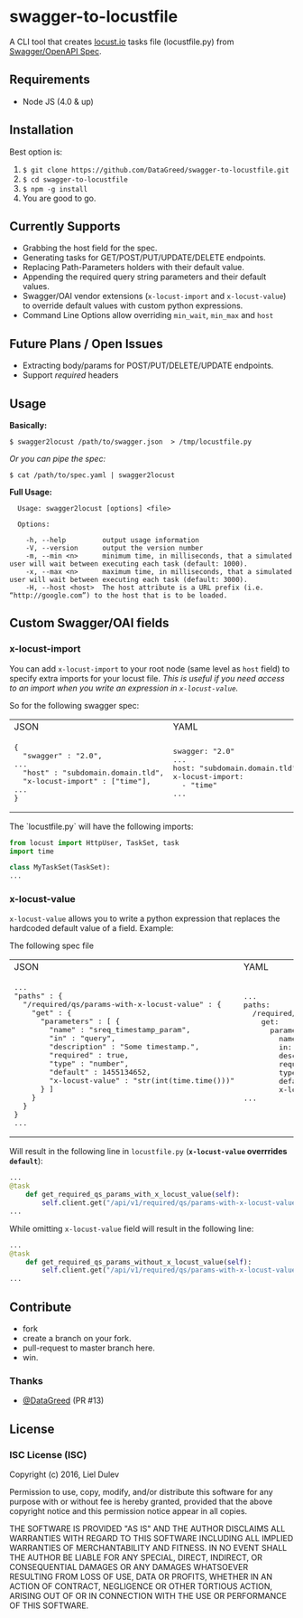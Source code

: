 # swagger-to-locustfile
A CLI tool that creates [locust.io](http://locust.io) tasks file (locustfile.py) from [Swagger/OpenAPI Spec](https://github.com/OAI/OpenAPI-Specification).

## Requirements
* Node JS (4.0 & up)

## Installation

Best option is:

  1. `$ git clone https://github.com/DataGreed/swagger-to-locustfile.git`
  2. `$ cd swagger-to-locustfile`
  3. `$ npm -g install`
  4. You are good to go.

## Currently Supports
* Grabbing the host field for the spec.
* Generating tasks for GET/POST/PUT/UPDATE/DELETE endpoints.
* Replacing Path-Parameters holders with their default value.
* Appending the required query string parameters and their default values.
* Swagger/OAI vendor extensions (`x-locust-import` and `x-locust-value`) to override default values with custom python expressions.
* Command Line Options allow overriding `min_wait`, `min_max` and `host`

## Future Plans / Open Issues
* Extracting body/params for POST/PUT/DELETE/UPDATE endpoints.
* Support *required* headers

## Usage

__Basically:__

`$ swagger2locust /path/to/swagger.json  > /tmp/locustfile.py`

_Or you can pipe the spec:_


`$ cat /path/to/spec.yaml | swagger2locust`


__Full Usage:__

```
  Usage: swagger2locust [options] <file>

  Options:

    -h, --help         output usage information
    -V, --version      output the version number
    -m, --min <n>      minimum time, in milliseconds, that a simulated user will wait between executing each task (default: 1000).
    -x, --max <n>      maximum time, in milliseconds, that a simulated user will wait between executing each task (default: 3000).
    -H, --host <host>  The host attribute is a URL prefix (i.e. “http://google.com”) to the host that is to be loaded.

```

## Custom Swagger/OAI fields

### x-locust-import

You can add `x-locust-import` to your root node (same level as `host` field) to specify extra imports for your locust file. _This is useful if you need access to an import when you write an expression in `x-locust-value`._

So for the following swagger spec:

<table>
<tr><td>JSON</td><td>YAML</td></tr>
<tr><td><pre>
{
  "swagger" : "2.0",
...
  "host" : "subdomain.domain.tld",
  "x-locust-import" : ["time"],
...
}
</pre></td><td><pre>
swagger: "2.0"
...
host: "subdomain.domain.tld"
x-locust-import: 
  - "time"
...
</pre></td></tr>
</table>
The `locustfile.py` will have the following imports:

```.py
from locust import HttpUser, TaskSet, task
import time

class MyTaskSet(TaskSet):
...
```

### x-locust-value

`x-locust-value` allows you to write a python expression that replaces the hardcoded
default value of a field. 
Example:

The following spec file

<table>
<tr><td>JSON</td><td>YAML</td></tr>
<tr><td><pre>
...
"paths" : {
  "/required/qs/params-with-x-locust-value" : {
    "get" : {
      "parameters" : [ {
        "name" : "sreq_timestamp_param",
        "in" : "query",
        "description" : "Some timestamp.",
        "required" : true,
        "type" : "number",
        "default" : 1455134652,
        "x-locust-value" : "str(int(time.time()))"
      } ]
    }
  }
}
...
</pre></td><td style="valign:top"><pre>
...
paths: 
  /required/qs/params-with-x-locust-value: 
    get: 
      parameters: - 
        name: "req_timestamp_param"
        in: "query"
        description: "Some timestamp."
        required: true
        type: "number"
        default: 1455134652
        x-locust-value: "str(int(time.time()))"
...




</pre></td></tr></table>

Will result in the following line in `locustfile.py` (__`x-locust-value`
overrrides `default`__): 

```.py
...
@task
    def get_required_qs_params_with_x_locust_value(self):
        self.client.get("/api/v1/required/qs/params-with-x-locust-value?some_required_timestamp_param={0}".format(str(int(time.time()))))
...
```

While omitting `x-locust-value` field will result in the following line:

```.py
...
@task
    def get_required_qs_params_without_x_locust_value(self):
        self.client.get("/api/v1/required/qs/params-with-x-locust-value?some_required_timestamp_param={0}".format("1455134652"))
...
```


## Contribute 
  * fork
  * create a branch on your fork.
  * pull-request to master branch here.
  * win.

### Thanks

- [@DataGreed](https://github.com/DataGreed) (PR #13)
  
## License

### ISC License (ISC)
Copyright (c) 2016, Liel Dulev

Permission to use, copy, modify, and/or distribute this software for any purpose with or without fee is hereby granted, provided that the above copyright notice and this permission notice appear in all copies.

THE SOFTWARE IS PROVIDED "AS IS" AND THE AUTHOR DISCLAIMS ALL WARRANTIES WITH REGARD TO THIS SOFTWARE INCLUDING ALL IMPLIED WARRANTIES OF MERCHANTABILITY AND FITNESS. IN NO EVENT SHALL THE AUTHOR BE LIABLE FOR ANY SPECIAL, DIRECT, INDIRECT, OR CONSEQUENTIAL DAMAGES OR ANY DAMAGES WHATSOEVER RESULTING FROM LOSS OF USE, DATA OR PROFITS, WHETHER IN AN ACTION OF CONTRACT, NEGLIGENCE OR OTHER TORTIOUS ACTION, ARISING OUT OF OR IN CONNECTION WITH THE USE OR PERFORMANCE OF THIS SOFTWARE.

